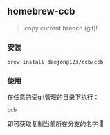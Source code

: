 ## homebrew-ccb

> copy current branch (git)!

### 安装

```shell script
brew install daejong123/ccb/ccb
```

### 使用
在任意的受git管理的目录下执行：
```shell script
ccb
```
即可获取复制当前所在分支的名字 🤡
